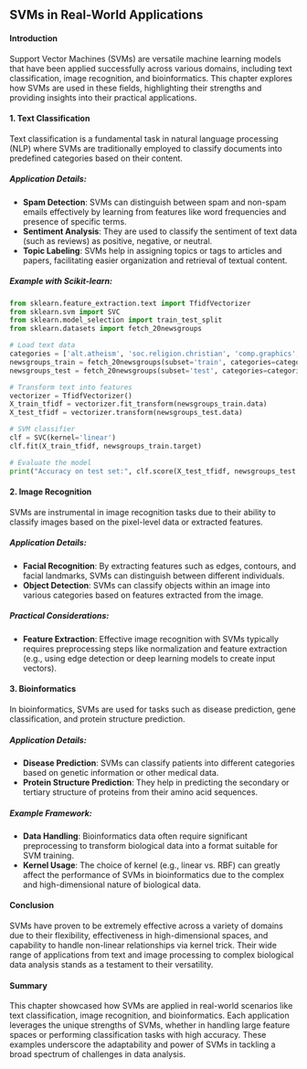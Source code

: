 ## SVMs in Real-World Applications

#### Introduction
Support Vector Machines (SVMs) are versatile machine learning models that have been applied successfully across various domains, including text classification, image recognition, and bioinformatics. This chapter explores how SVMs are used in these fields, highlighting their strengths and providing insights into their practical applications.

#### 1. Text Classification
Text classification is a fundamental task in natural language processing (NLP) where SVMs are traditionally employed to classify documents into predefined categories based on their content.

##### Application Details:
- **Spam Detection**: SVMs can distinguish between spam and non-spam emails effectively by learning from features like word frequencies and presence of specific terms.
- **Sentiment Analysis**: They are used to classify the sentiment of text data (such as reviews) as positive, negative, or neutral.
- **Topic Labeling**: SVMs help in assigning topics or tags to articles and papers, facilitating easier organization and retrieval of textual content.

##### Example with Scikit-learn:
```python
from sklearn.feature_extraction.text import TfidfVectorizer
from sklearn.svm import SVC
from sklearn.model_selection import train_test_split
from sklearn.datasets import fetch_20newsgroups

# Load text data
categories = ['alt.atheism', 'soc.religion.christian', 'comp.graphics', 'sci.med']
newsgroups_train = fetch_20newsgroups(subset='train', categories=categories)
newsgroups_test = fetch_20newsgroups(subset='test', categories=categories)

# Transform text into features
vectorizer = TfidfVectorizer()
X_train_tfidf = vectorizer.fit_transform(newsgroups_train.data)
X_test_tfidf = vectorizer.transform(newsgroups_test.data)

# SVM classifier
clf = SVC(kernel='linear')
clf.fit(X_train_tfidf, newsgroups_train.target)

# Evaluate the model
print("Accuracy on test set:", clf.score(X_test_tfidf, newsgroups_test.target))
```

#### 2. Image Recognition
SVMs are instrumental in image recognition tasks due to their ability to classify images based on the pixel-level data or extracted features.

##### Application Details:
- **Facial Recognition**: By extracting features such as edges, contours, and facial landmarks, SVMs can distinguish between different individuals.
- **Object Detection**: SVMs can classify objects within an image into various categories based on features extracted from the image.

##### Practical Considerations:
- **Feature Extraction**: Effective image recognition with SVMs typically requires preprocessing steps like normalization and feature extraction (e.g., using edge detection or deep learning models to create input vectors).

#### 3. Bioinformatics
In bioinformatics, SVMs are used for tasks such as disease prediction, gene classification, and protein structure prediction.

##### Application Details:
- **Disease Prediction**: SVMs can classify patients into different categories based on genetic information or other medical data.
- **Protein Structure Prediction**: They help in predicting the secondary or tertiary structure of proteins from their amino acid sequences.

##### Example Framework:
- **Data Handling**: Bioinformatics data often require significant preprocessing to transform biological data into a format suitable for SVM training.
- **Kernel Usage**: The choice of kernel (e.g., linear vs. RBF) can greatly affect the performance of SVMs in bioinformatics due to the complex and high-dimensional nature of biological data.

#### Conclusion
SVMs have proven to be extremely effective across a variety of domains due to their flexibility, effectiveness in high-dimensional spaces, and capability to handle non-linear relationships via kernel trick. Their wide range of applications from text and image processing to complex biological data analysis stands as a testament to their versatility.

#### Summary
This chapter showcased how SVMs are applied in real-world scenarios like text classification, image recognition, and bioinformatics. Each application leverages the unique strengths of SVMs, whether in handling large feature spaces or performing classification tasks with high accuracy. These examples underscore the adaptability and power of SVMs in tackling a broad spectrum of challenges in data analysis.